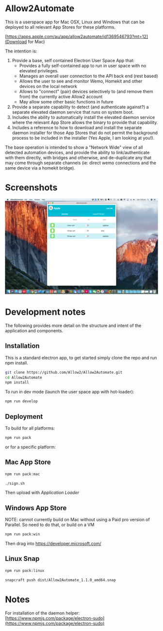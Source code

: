 Allow2Automate
==============

This is a userspace app for Mac OSX, Linux and Windows that can be deployed to all relevant
App Stores for these platforms.

[https://apps.apple.com/au/app/allow2automate/id1369546793?mt=12](Download for Mac)


The intention is:
1. Provide a base, self contained Electron User Space App that:
    * Provides a fully self-contained app to run in user space with no elevated privileges.
    * Manages an overall user connection to the API back end (rest based)
    * Allows the user to see and monitor Wemo, Homekit and other devices on the local network
    * Allows to "connect" (pair) devices selectively to (and remove them from) the currently active Allow2 account
    * May allow some other basic functions in future
2. Provide a separate capability to detect (and authenticate against?) a separate elevated daemon service that runs
on system boot.
3. Includes the ability to automatically install the elevated daemon service where the relevant App Store
allows the binary to provide that capability.
4. Includes a reference to how to download and install the separate daemon installer for those App Stores that
do not permit the background process to be included in the installer (Yes Apple, I am looking at you!).

The base operation is intended to show a "Network Wide" view of all detected automation devices, and provide the ability to
link/authenticate with them directly, with bridges and otherwise, and de-duplicate any that may come through separate channels
(ie: direct wemo connections and the same device via a homekit bridge).

# Screenshots

![Allow2Automate on OSX](/ScreenShots/Screen%20Shot%204.png?raw=true "Allow2Automate on OSX")

# Development notes

The following provides more detail on the structure and intent of the application and components.

## Installation

This is a standard electron app, to get started simply clone the repo and run npm install.

```sh
git clone https://github.com/Allow2/Allow2Automate.git
cd Allow2Automate
npm install
```

To run in dev mode (launch the user space app with hot-loader):

```sh
npm run develop
```

## Deployment

To build for all platforms:

```sh
npm run pack
```

or for a specific platform:

## Mac App Store

```sh
npm run pack:mac
```

```sh
./sign.sh
```

Then upload with *Application Loader*

## Windows App Store

NOTE: cannot currently build on Mac without using a Paid pro version of Parallel.
So need to do that, or build on a VM

```sh
npm run pack:win
```

Then drag into https://developer.microsoft.com/

## Linux Snap

```sh
npm run pack:linux
```

```sh
snapcraft push dist/Allow2Automate_1.1.0_amd64.snap
```

# Notes

For installation of the daemon helper:
[https://www.npmjs.com/package/electron-sudo](https://www.npmjs.com/package/electron-sudo)
